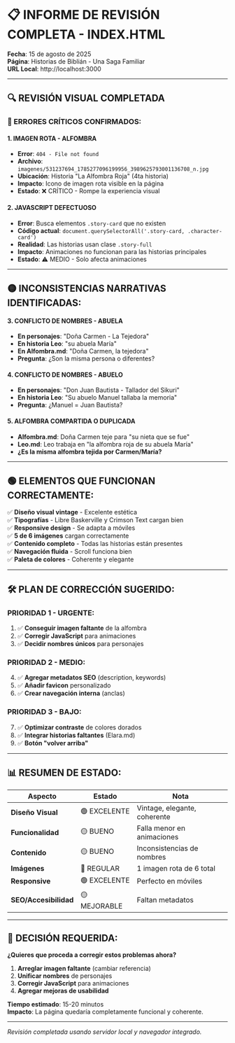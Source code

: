 # 📋 INFORME DE REVISIÓN COMPLETA - INDEX.HTML
**Fecha**: 15 de agosto de 2025  
**Página**: Historias de Biblián - Una Saga Familiar  
**URL Local**: http://localhost:3000

---

## 🔍 **REVISIÓN VISUAL COMPLETADA**

### **🔴 ERRORES CRÍTICOS CONFIRMADOS:**

#### **1. IMAGEN ROTA - ALFOMBRA**
- **Error**: `404 - File not found`
- **Archivo**: `imagenes/531237694_1785277096199956_3989625793001136708_n.jpg`
- **Ubicación**: Historia "La Alfombra Roja" (4ta historia)
- **Impacto**: Icono de imagen rota visible en la página
- **Estado**: ❌ CRÍTICO - Rompe la experiencia visual

#### **2. JAVASCRIPT DEFECTUOSO**
- **Error**: Busca elementos `.story-card` que no existen
- **Código actual**: `document.querySelectorAll('.story-card, .character-card')`
- **Realidad**: Las historias usan clase `.story-full`
- **Impacto**: Animaciones no funcionan para las historias principales
- **Estado**: ⚠️ MEDIO - Solo afecta animaciones

---

## 🟡 **INCONSISTENCIAS NARRATIVAS IDENTIFICADAS:**

#### **3. CONFLICTO DE NOMBRES - ABUELA**
- **En personajes**: "Doña Carmen - La Tejedora"  
- **En historia Leo**: "su abuela María"
- **En Alfombra.md**: "Doña Carmen, la tejedora"
- **Pregunta**: ¿Son la misma persona o diferentes?

#### **4. CONFLICTO DE NOMBRES - ABUELO**  
- **En personajes**: "Don Juan Bautista - Tallador del Sikuri"
- **En historia Leo**: "Su abuelo Manuel tallaba la memoria"
- **Pregunta**: ¿Manuel = Juan Bautista?

#### **5. ALFOMBRA COMPARTIDA O DUPLICADA**
- **Alfombra.md**: Doña Carmen teje para "su nieta que se fue"
- **Leo.md**: Leo trabaja en "la alfombra roja de su abuela María"
- **¿Es la misma alfombra tejida por Carmen/María?**

---

## 🟢 **ELEMENTOS QUE FUNCIONAN CORRECTAMENTE:**

✅ **Diseño visual vintage** - Excelente estética  
✅ **Tipografías** - Libre Baskerville y Crimson Text cargan bien  
✅ **Responsive design** - Se adapta a móviles  
✅ **5 de 6 imágenes** cargan correctamente  
✅ **Contenido completo** - Todas las historias están presentes  
✅ **Navegación fluida** - Scroll funciona bien  
✅ **Paleta de colores** - Coherente y elegante  

---

## 🛠️ **PLAN DE CORRECCIÓN SUGERIDO:**

### **PRIORIDAD 1 - URGENTE:**
1. ✅ **Conseguir imagen faltante** de la alfombra
2. ✅ **Corregir JavaScript** para animaciones
3. ✅ **Decidir nombres únicos** para personajes

### **PRIORIDAD 2 - MEDIO:**
4. ✅ **Agregar metadatos SEO** (description, keywords)
5. ✅ **Añadir favicon** personalizado
6. ✅ **Crear navegación interna** (anclas)

### **PRIORIDAD 3 - BAJO:**
7. ✅ **Optimizar contraste** de colores dorados
8. ✅ **Integrar historias faltantes** (Elara.md)
9. ✅ **Botón "volver arriba"**

---

## 📊 **RESUMEN DE ESTADO:**

| Aspecto | Estado | Nota |
|---------|--------|------|
| **Diseño Visual** | 🟢 EXCELENTE | Vintage, elegante, coherente |
| **Funcionalidad** | 🟡 BUENO | Falla menor en animaciones |
| **Contenido** | 🟡 BUENO | Inconsistencias de nombres |
| **Imágenes** | 🔴 REGULAR | 1 imagen rota de 6 total |
| **Responsive** | 🟢 EXCELENTE | Perfecto en móviles |
| **SEO/Accesibilidad** | 🟡 MEJORABLE | Faltan metadatos |

---

## 🎯 **DECISIÓN REQUERIDA:**

**¿Quieres que proceda a corregir estos problemas ahora?**

1. **Arreglar imagen faltante** (cambiar referencia)
2. **Unificar nombres** de personajes  
3. **Corregir JavaScript** para animaciones
4. **Agregar mejoras de usabilidad**

**Tiempo estimado**: 15-20 minutos  
**Impacto**: La página quedaría completamente funcional y coherente.

---
_Revisión completada usando servidor local y navegador integrado._

